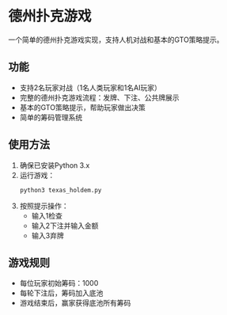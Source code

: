 # 德州扑克游戏

一个简单的德州扑克游戏实现，支持人机对战和基本的GTO策略提示。

## 功能

- 支持2名玩家对战（1名人类玩家和1名AI玩家）
- 完整的德州扑克游戏流程：发牌、下注、公共牌展示
- 基本的GTO策略提示，帮助玩家做出决策
- 简单的筹码管理系统

## 使用方法

1. 确保已安装Python 3.x
2. 运行游戏：
   ```
   python3 texas_holdem.py
   ```
3. 按照提示操作：
   - 输入1检查
   - 输入2下注并输入金额
   - 输入3弃牌

## 游戏规则

- 每位玩家初始筹码：1000
- 每轮下注后，筹码加入底池
- 游戏结束后，赢家获得底池所有筹码